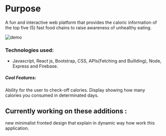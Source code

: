 # Purpose


A fun and interactive web platform that provides the caloric information of the top five (5) fast food chains to raise awareness of unhealthy eating.

![demo](https://media.giphy.com/media/TjkY5fS9A393kUP2Zz/giphy.gif)

### Technologies used:
- Javascript, React js, Bootstrap, CSS, APIs(Fetching and Buillding), Node, Express and Firebase.

##### Cool Features:

Ability for the user to check-off calories.
Display showing how many calories you consumed in determinated days.


## Currently working on these additions :

new minimalist fronted design that explain in dynamic way how work this application. 
